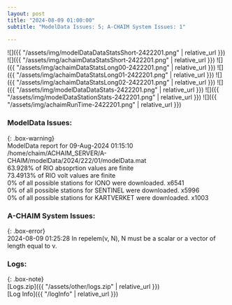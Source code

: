 ```yaml
---
layout: post
title: "2024-08-09 01:00:00"
subtitle: "ModelData Issues: 5; A-CHAIM System Issues: 1"

---
```


![]({{ "/assets/img/modelDataDataStatsShort-2422201.png" | relative_url }})
![]({{ "/assets/img/achaimDataStatsShort-2422201.png" | relative_url }})
![]({{ "/assets/img/achaimDataStatsLong00-2422201.png" | relative_url }})
![]({{ "/assets/img/achaimDataStatsLong01-2422201.png" | relative_url }})
![]({{ "/assets/img/achaimDataStatsLong02-2422201.png" | relative_url }})
![]({{ "/assets/img/modelDataDataStats-2422201.png" | relative_url }})
![]({{ "/assets/img/modelDataStationStats-2422201.png" | relative_url }})
![]({{ "/assets/img/achaimRunTime-2422201.png" | relative_url }})


### ModelData Issues:  
  
{: .box-warning}  
 ModelData report for 09-Aug-2024 01:15:10   
 /home/chaim/ACHAIM_SERVER/A-CHAIM/modelData/2024/222/01/modelData.mat   
 63.928% of RIO absoprtion values are finite   
 73.4913% of RIO volt values are finite   
 0% of all possible stations for IONO were downloaded. x6541   
 0% of all possible stations for SENTINEL were downloaded. x5996   
 0% of all possible stations for KARTVERKET were downloaded. x1003   
  
### A-CHAIM System Issues:  
  
{: .box-error}  
2024-08-09 01:25:28 In repelem(v, N), N must be a scalar or a vector of length equal to v.  

### Logs:  
  
{: .box-note}  
[Logs.zip]({{ "/assets/other/logs.zip" | relative_url }})  
[Log Info]({{ "/logInfo" | relative_url }})  
